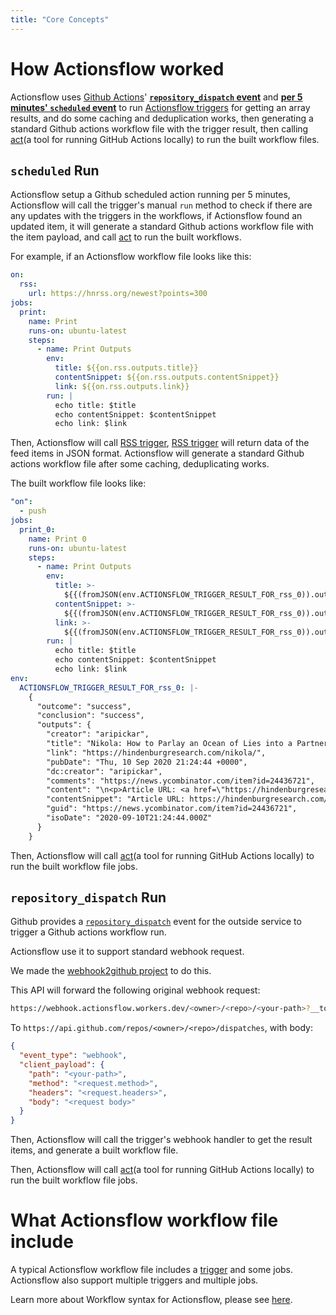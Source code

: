 ```yaml
---
title: "Core Concepts"
---
```


# How Actionsflow worked

Actionsflow uses [Github Actions](https://docs.github.com/en/actions)' [**`repository_dispatch` event**](https://docs.github.com/en/actions/reference/events-that-trigger-workflows#repository_dispatch) and [**per 5 minutes' `scheduled` event**](https://docs.github.com/en/actions/reference/events-that-trigger-workflows#scheduled-events) to run [Actionsflow triggers](/docs/triggers.md) for getting an array results, and do some caching and deduplication works, then generating a standard Github actions workflow file with the trigger result, then calling [act](https://github.com/nektos/act)(a tool for running GitHub Actions locally) to run the built workflow files.

## `scheduled` Run

Actionsflow setup a Github scheduled action running per 5 minutes, Actionsflow will call the trigger's manual `run` method to check if there are any updates with the triggers in the workflows, if Actionsflow found an updated item, it will generate a standard Github actions workflow file with the item payload, and call [act](https://github.com/nektos/act) to run the built workflows.

For example, if an Actionsflow workflow file looks like this:

```yaml
on:
  rss:
    url: https://hnrss.org/newest?points=300
jobs:
  print:
    name: Print
    runs-on: ubuntu-latest
    steps:
      - name: Print Outputs
        env:
          title: ${{on.rss.outputs.title}}
          contentSnippet: ${{on.rss.outputs.contentSnippet}}
          link: ${{on.rss.outputs.link}}
        run: |
          echo title: $title
          echo contentSnippet: $contentSnippet
          echo link: $link
```

Then, Actionsflow will call [RSS trigger](https://github.com/actionsflow/actionsflow/blob/master/packages/actionsflow/src/triggers/rss.ts), [RSS trigger](/docs/triggers/0-rss.md) will return data of the feed items in JSON format. Actionsflow will generate a standard Github actions workflow file after some caching, deduplicating works.

The built workflow file looks like:

```yaml
"on":
  - push
jobs:
  print_0:
    name: Print 0
    runs-on: ubuntu-latest
    steps:
      - name: Print Outputs
        env:
          title: >-
            ${{(fromJSON(env.ACTIONSFLOW_TRIGGER_RESULT_FOR_rss_0)).outputs.title}}
          contentSnippet: >-
            ${{(fromJSON(env.ACTIONSFLOW_TRIGGER_RESULT_FOR_rss_0)).outputs.contentSnippet}}
          link: >-
            ${{(fromJSON(env.ACTIONSFLOW_TRIGGER_RESULT_FOR_rss_0)).outputs.link}}
        run: |
          echo title: $title
          echo contentSnippet: $contentSnippet
          echo link: $link
env:
  ACTIONSFLOW_TRIGGER_RESULT_FOR_rss_0: |-
    {
      "outcome": "success",
      "conclusion": "success",
      "outputs": {
        "creator": "aripickar",
        "title": "Nikola: How to Parlay an Ocean of Lies into a Partnership with GM",
        "link": "https://hindenburgresearch.com/nikola/",
        "pubDate": "Thu, 10 Sep 2020 21:24:44 +0000",
        "dc:creator": "aripickar",
        "comments": "https://news.ycombinator.com/item?id=24436721",
        "content": "\n<p>Article URL: <a href=\"https://hindenburgresearch.com/nikola/\">https://hindenburgresearch.com/nikola/</a></p>\n<p>Comments URL: <a href=\"https://news.ycombinator.com/item?id=24436721\">https://news.ycombinator.com/item?id=24436721</a></p>\n<p>Points: 316</p>\n<p># Comments: 281</p>\n",
        "contentSnippet": "Article URL: https://hindenburgresearch.com/nikola/\nComments URL: https://news.ycombinator.com/item?id=24436721\nPoints: 316\n# Comments: 281",
        "guid": "https://news.ycombinator.com/item?id=24436721",
        "isoDate": "2020-09-10T21:24:44.000Z"
      }
    }
```

Then, Actionsflow will call [act](https://github.com/nektos/act)(a tool for running GitHub Actions locally) to run the built workflow file jobs.

## `repository_dispatch` Run

Github provides a [`repository_dispatch`](https://docs.github.com/en/actions/reference/events-that-trigger-workflows#repository_dispatch) event for the outside service to trigger a Github actions workflow run.

Actionsflow use it to support standard webhook request.

We made the [webhook2github project](https://github.com/actionsflow/webhook2github) to do this.

This API will forward the following original webhook request:

```bash
https://webhook.actionsflow.workers.dev/<owner>/<repo>/<your-path>?__token=<your-github-personal-token>
```

To `https://api.github.com/repos/<owner>/<repo>/dispatches`, with body:

```json
{
  "event_type": "webhook",
  "client_payload": {
    "path": "<your-path>",
    "method": "<request.method>",
    "headers": "<request.headers>",
    "body": "<request body>"
  }
}
```

Then, Actionsflow will call the trigger's webhook handler to get the result items, and generate a built workflow file.

Then, Actionsflow will call [act](https://github.com/nektos/act)(a tool for running GitHub Actions locally) to run the built workflow file jobs.

# What Actionsflow workflow file include

A typical Actionsflow workflow file includes a [trigger](/docs/triggers.md) and some jobs. Actionsflow also support multiple triggers and multiple jobs.

Learn more about Workflow syntax for Actionsflow, please see [here](/docs/workflow.md).
